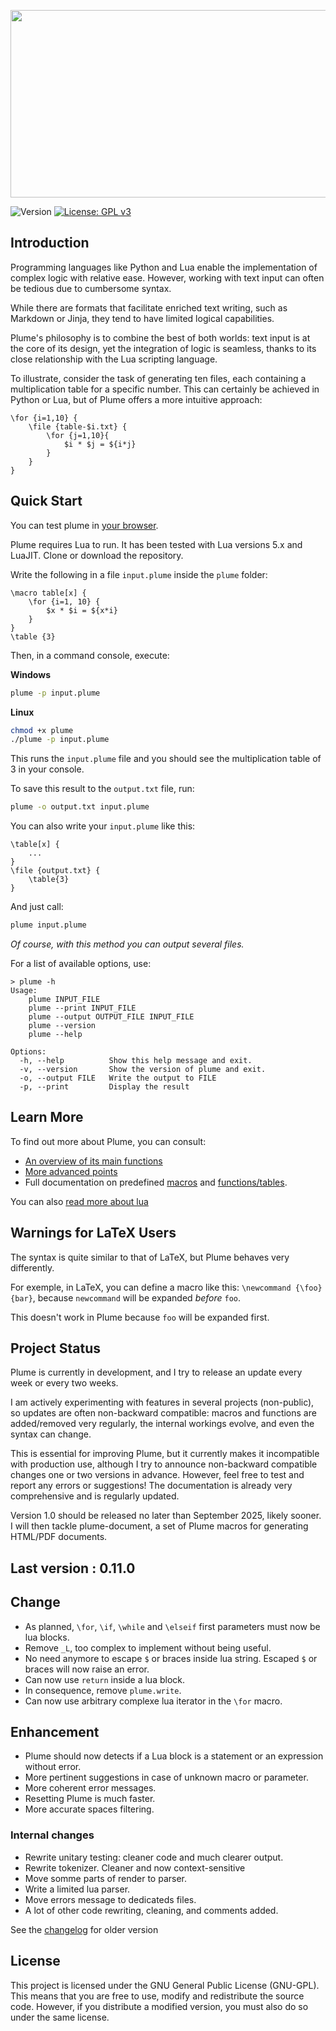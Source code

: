 <p align="center"><img src="https://app.barbedor.bzh/plume.png" width="600" height="300"></p>

![Version](https://img.shields.io/badge/version-0.11.0-blue.svg) [![License: GPL v3](https://img.shields.io/badge/License-GPLv3-blue.svg)](https://www.gnu.org/licenses/gpl-3.0)

## Introduction

Programming languages like Python and Lua enable the implementation of complex logic with relative ease. However, working with text input can often be tedious due to cumbersome syntax.

While there are formats that facilitate enriched text writing, such as Markdown or Jinja, they tend to have limited logical capabilities.

Plume's philosophy is to combine the best of both worlds: text input is at the core of its design, yet the integration of logic is seamless, thanks to its close relationship with the Lua scripting language.

To illustrate, consider the task of generating ten files, each containing a multiplication table for a specific number. This can certainly be achieved in Python or Lua, but of Plume offers a more intuitive approach:

```plume
\for {i=1,10} {
    \file {table-$i.txt} {
        \for {j=1,10}{
            $i * $j = ${i*j}
        }
    }
}
```

## Quick Start

You can test plume in [your browser](https://app.barbedor.bzh/plume.html). 

Plume requires Lua to run. It has been tested with Lua versions 5.x and LuaJIT. Clone or download the repository.

Write the following in a file `input.plume` inside the `plume` folder:

```plume
\macro table[x] {
    \for {i=1, 10} {
        $x * $i = ${x*i}
    }
}
\table {3}
```

Then, in a command console, execute:

**Windows**
```bash
plume -p input.plume
```

**Linux**
```bash
chmod +x plume
./plume -p input.plume
```

This runs the `input.plume` file and you should see the multiplication table of 3 in your console.

To save this result to the `output.txt` file, run:

```bash
plume -o output.txt input.plume
```

You can also write your `input.plume` like this:

```plume
\table[x] {
    ...
}
\file {output.txt} {
    \table{3}
}
```

And just call:

```bash
plume input.plume
```

_Of course, with this method you can output several files._

For a list of available options, use:

```
> plume -h
Usage:
    plume INPUT_FILE
    plume --print INPUT_FILE
    plume --output OUTPUT_FILE INPUT_FILE
    plume --version
    plume --help

Options:
  -h, --help          Show this help message and exit.
  -v, --version       Show the version of plume and exit.
  -o, --output FILE   Write the output to FILE
  -p, --print         Display the result
```

## Learn More

To find out more about Plume, you can consult:
- [An overview of its main functions](doc/overview.md)
- [More advanced points](doc/advanced.md)
- Full documentation on predefined [macros](doc/macros.md) and  [functions/tables](doc/api.md).

You can also [read more about lua](https://www.lua.org/pil/1.html)

## Warnings for LaTeX Users

The syntax is quite similar to that of LaTeX, but Plume behaves very differently.

For exemple, in LaTeX, you can define a macro like this: `\newcommand {\foo} {bar}`, because `newcommand` will be expanded _before_ `foo`.

This doesn't work in Plume because `foo` will be expanded first.

## Project Status

Plume is currently in development, and I try to release an update every week or every two weeks.

I am actively experimenting with features in several projects (non-public), so updates are often non-backward compatible: macros and functions are added/removed very regularly, the internal workings evolve, and even the syntax can change.

This is essential for improving Plume, but it currently makes it incompatible with production use, although I try to announce non-backward compatible changes one or two versions in advance. However, feel free to test and report any errors or suggestions! The documentation is already very comprehensive and is regularly updated.

Version 1.0 should be released no later than September 2025, likely sooner. I will then tackle plume-document, a set of Plume macros for generating HTML/PDF documents.

## Last version : 0.11.0

## Change
- As planned, `\for`, `\if`, `\while` and `\elseif` first parameters must now be lua blocks.
- Remove `_L`, too complex to implement without being useful.
- No need anymore to escape `$` or braces inside lua string. Escaped `$` or braces will now raise an error.
- Can now use `return` inside a lua block.
- In consequence, remove `plume.write`.
- Can now use arbitrary complexe lua iterator in the `\for` macro.

## Enhancement
- Plume should now detects if a Lua block is a statement or an expression without error.
- More pertinent suggestions in case of unknown macro or parameter.
- More coherent error messages.
- Resetting Plume is much faster.
- More accurate spaces filtering.

### Internal changes
- Rewrite unitary testing: cleaner code and much clearer output.
- Rewrite tokenizer. Cleaner and now context-sensitive
- Move somme parts of render to parser.
- Write a limited lua parser.
- Move errors message to dedicateds files.
- A lot of other code rewriting, cleaning, and comments added.

See the [changelog](doc/changelog.md) for older version

## License

This project is licensed under the GNU General Public License (GNU-GPL). This means that you are free to use, modify and redistribute the source code. However, if you distribute a modified version, you must also do so under the same license. 


